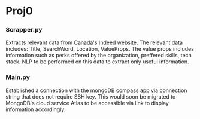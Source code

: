 # Proj0

### Scrapper.py 
Extracts relevant data from [Canada's Indeed website](ca.indeed.com). The relevant data includes: Title, SearchWord, Location, ValueProps. The value props includes information such as perks offered by the organization, preffered skills, tech stack. NLP to be performed on this data to extract only useful information. 

### Main.py
Established a connection with the mongoDB compass app via connection string that does not require SSH key. This would soon be migrated to MongoDB's cloud service Atlas to be accessible via link to display information accordingly. 

